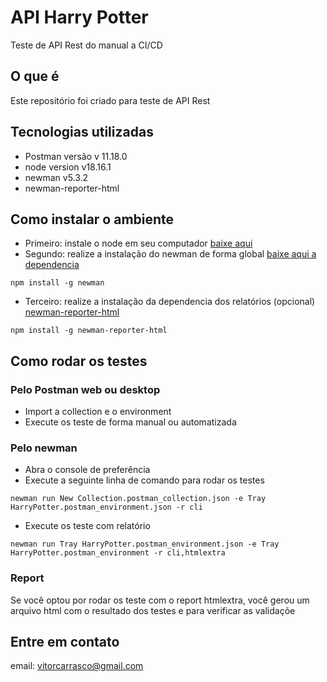 # API Harry Potter
Teste de API Rest do manual a CI/CD

## O que é
Este repositório foi criado para teste de API Rest

## Tecnologias utilizadas
- Postman versão v 11.18.0
- node version v18.16.1
- newman v5.3.2
- newman-reporter-html

## Como instalar o ambiente
- Primeiro: instale o node em seu computador [baixe aqui](https://nodejs.org/en/download)
- Segundo: realize a instalação do newman de forma global [baixe aqui a dependencia](https://www.npmjs.com/package/newman)
```
npm install -g newman
```
- Terceiro: realize a instalação da dependencia dos relatórios (opcional) [newman-reporter-html](https://www.npmjs.com/package/newman-reporter-html)
```
npm install -g newman-reporter-html
```
## Como rodar os testes
### Pelo Postman web ou desktop
- Import a collection e o environment
- Execute os teste de forma manual ou automatizada
### Pelo newman
- Abra o console de preferência
- Execute a seguinte linha de comando para rodar os testes
```
newman run New Collection.postman_collection.json -e Tray HarryPotter.postman_environment.json -r cli
```
- Execute os teste com relatório
```
newman run Tray HarryPotter.postman_environment.json -e Tray HarryPotter.postman_environment -r cli,htmlextra
```
### Report
Se você optou por rodar os teste com o report htmlextra, você gerou um arquivo html com o resultado dos testes e para verificar as validaçõe

## Entre em contato
email: vitorcarrasco@gmail.com
